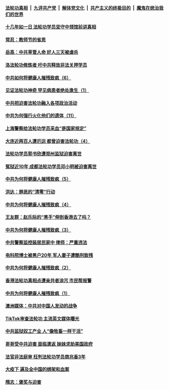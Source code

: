 

####  [法轮功真相](../../../../basic/blob/master/README.md?t=09070502) &nbsp;|&nbsp; [九评共产党](../../../../9ping.md/blob/master/README.md?t=09070502) &nbsp;|&nbsp; [解体党文化](../../../../jtdwh.md/blob/master/README.md?t=09070502)  &nbsp;|&nbsp; [共产主义的终极目的](../../../../gczydzjmd.md/blob/master/README.md?t=09070502) &nbsp;|&nbsp; [魔鬼在统治我们的世界](../../../../mgztzwmdsj.md/blob/master/README.md?t=09070502) 

#### [十几年如一日 法轮功学员坚守中领馆前讲真相](../pages/prog424/a102934716.md?t=09070502) 

#### [常忍：教师节的省思](../pages/prog424/a102933689.md?t=09070502) 

#### [岳高：中共草菅人命 好人三天被虐杀](../pages/prog424/a102933671.md?t=09070502) 

#### [洛法轮功修炼者 吁中共释放非法关押学员](../pages/prog424/a102933605.md?t=09070502) 

#### [中共如何将健康人摧残致疯（6）](../pages/prog424/a102933486.md?t=09070502) 

#### [见证法轮功神奇 罕见病患者绝处逢生（1）](../pages/prog424/a102933478.md?t=09070502) 

#### [中共把迫害法轮功融入各项政治活动](../pages/prog424/a102932998.md?t=09070502) 

#### [中共为何强行火化他们的遗体（11）](../pages/prog424/a102932673.md?t=09070502) 

#### [上海警察给法轮功学员采血“是国家规定”](../pages/prog424/a102932635.md?t=09070502) 

#### [大连近两百人遭厄运 都曾迫害法轮功（4）](../pages/prog424/a102932625.md?t=09070502) 

#### [法轮功学员郭书欣遭郑州监狱迫害离世](../pages/prog424/a102932175.md?t=09070502) 

#### [冤狱近10年 成都法轮功学员邓小明被迫害离世](../pages/prog424/a102931864.md?t=09070502) 

#### [中共为何将健康人摧残致疯（5）](../pages/prog424/a102931802.md?t=09070502) 

#### [洪达：罪恶的“清零”行动](../pages/prog424/a102931482.md?t=09070502) 

#### [中共为何将健康人摧残致疯（4）](../pages/prog424/a102931006.md?t=09070502) 

#### [王友群：赵乐际的“黑手”伸到香港去了吗？](../pages/prog424/a102930431.md?t=09070502) 

#### [中共为何将健康人摧残致疯（3）](../pages/prog424/a102930124.md?t=09070502) 

#### [中共警察监控装居民家中 律师：严重违法](../pages/prog424/a102930082.md?t=09070502) 

#### [电科院博士被黑户20年 军人妻子遭酷刑致残](../pages/prog424/a102929730.md?t=09070502) 

#### [中共为何将健康人摧残致疯（2）](../pages/prog424/a102929689.md?t=09070502) 

#### [香港法轮功真相点遭亲共者涂污 市民帮报警](../pages/prog424/a102929604.md?t=09070502) 

#### [中共为何将健康人摧残致疯（1）](../pages/prog424/a102928795.md?t=09070502) 

#### [澳洲媒体：中共对中国人发动的战争](../pages/prog424/a102928790.md?t=09070502) 

#### [TikTok审查法轮功 主流英文媒体曝光](../pages/prog424/a102928120.md?t=09070502) 

#### [中共监狱奴工产业 人“像牲畜一样干活”](../pages/prog424/a102927908.md?t=09070502) 

#### [哥哥受中共迫害 面临遣返 妹妹求助美国政府](../pages/prog424/a102927341.md?t=09070502) 

#### [法官非法庭审 枉判法轮功学员商兆香3年](../pages/prog424/a102926577.md?t=09070502) 

#### [大疫下 遍及全中国的绑架和血案](../pages/prog424/a102926546.md?t=09070502) 

#### [隋志：褒奖与迫害](../pages/prog424/a102926230.md?t=09070502) 

